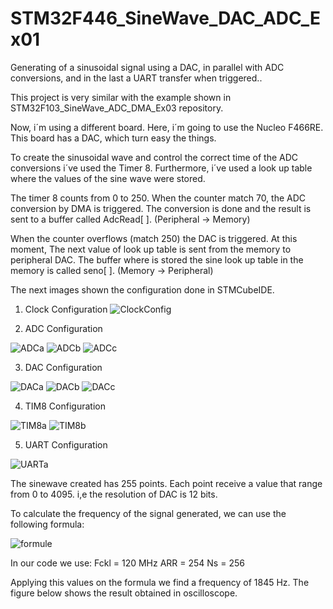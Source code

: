 # STM32F446_SineWave_DAC_ADC_Ex01
Generating of a sinusoidal signal using a DAC, in parallel with ADC conversions, and in the last a UART transfer when triggered..


This project is very similar with the example shown in STM32F103_SineWave_ADC_DMA_Ex03 repository.

Now, i´m using a different board. Here, i´m going to use  the Nucleo F466RE. This board has a DAC, which turn easy the things. 

To create the sinusoidal wave and control the correct time of the ADC conversions i´ve used the Timer 8. Furthermore, i´ve used a look up table where the values of the sine wave were stored.  

The timer 8 counts from 0 to 250. When the counter match 70, the ADC conversion by DMA is triggered. The conversion is done and the result is sent to a buffer called AdcRead[ ]. (Peripheral -> Memory)

When the counter overflows (match 250) the DAC is triggered. At this moment, The next value of look up table is sent from the memory to peripheral DAC.
The buffer where is stored the sine look up table in the memory is called seno[ ]. (Memory -> Peripheral)


The next images shown the configuration done in STMCubeIDE.

1. Clock Configuration
![ClockConfig](https://user-images.githubusercontent.com/114233216/195801958-58fc212a-a3b4-4cc5-b028-97effce09598.png)

2. ADC Configuration

![ADCa](https://user-images.githubusercontent.com/114233216/195802015-166e1378-3209-4bb9-875c-6f92aee94317.png)
![ADCb](https://user-images.githubusercontent.com/114233216/195802036-dee4ddd5-203a-43ba-9a79-bf767abc9568.png)
![ADCc](https://user-images.githubusercontent.com/114233216/195802056-4b2e9c7b-3fe3-4205-aebb-d960eb7ab5ea.png)


3. DAC Configuration

![DACa](https://user-images.githubusercontent.com/114233216/195802096-b0fa852a-898d-43cf-b97a-7566601abc48.png)
![DACb](https://user-images.githubusercontent.com/114233216/195802124-3d6c2115-d829-4153-b0ef-6130a09f39ae.png)
![DACc](https://user-images.githubusercontent.com/114233216/195802142-278612bb-4509-4dc4-86e6-4cd9cfdb50f1.png)


4. TIM8 Configuration

![TIM8a](https://user-images.githubusercontent.com/114233216/195802189-447d06ab-b4df-4b26-af56-e906417793c7.png)
![TIM8b](https://user-images.githubusercontent.com/114233216/195802235-5ccf408c-6e6a-435d-90bf-6ab3cd693ed2.png)

5. UART Configuration

![UARTa](https://user-images.githubusercontent.com/114233216/195802289-624e8dfc-fd7a-48cb-8e33-5f0fb24e6a36.png)


The sinewave created has 255 points. Each point receive a value that range from 0 to 4095. i,e the resolution of DAC is 12 bits.

To calculate the frequency of the signal generated, we can use the following formula:

![formule](https://user-images.githubusercontent.com/114233216/195803894-29d1b247-68d2-41c8-8bb0-81189200b04e.png)

In our code we use:
Fckl = 120 MHz
ARR = 254
Ns = 256

Applying this values on the formula we find a frequency of 1845 Hz. The figure below shows the result obtained in oscilloscope.






